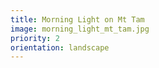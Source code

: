 ```yaml
---
title: Morning Light on Mt Tam
image: morning_light_mt_tam.jpg
priority: 2
orientation: landscape
---
```

